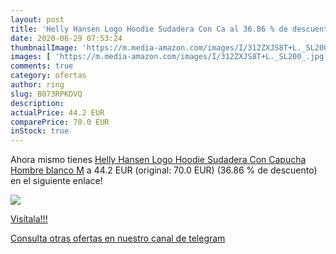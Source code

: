 ```yaml
---
layout: post
title: 'Helly Hansen Logo Hoodie Sudadera Con Ca al 36.86 % de descuento'
date: 2020-06-29 07:53:24
thumbnailImage: 'https://m.media-amazon.com/images/I/312ZXJS8T+L._SL200_.jpg'
images: [ 'https://m.media-amazon.com/images/I/312ZXJS8T+L._SL200_.jpg' ]
comments: true
category: ofertas
author: ring
slug: B073RPKDVQ
description:
actualPrice: 44.2 EUR
comparePrice: 70.0 EUR
inStock: true
---
```


Ahora mismo tienes [Helly Hansen Logo Hoodie Sudadera Con Capucha  Hombre  blanco  M](https://www.amazon.com/dp/B073RPKDVQ/?tag=redken08-20) a 44.2 EUR (original: 70.0 EUR) (36.86 %  de descuento) en el siguiente enlace!

[![](https://m.media-amazon.com/images/I/312ZXJS8T+L._SL200_.jpg)](https://www.amazon.com/dp/B073RPKDVQ/?tag=redken08-20)

[Visítala!!!](https://www.amazon.com/dp/B073RPKDVQ/?tag=redken08-20)

[Consulta otras ofertas en nuestro canal de telegram](https://t.me/s/ofertas25)
